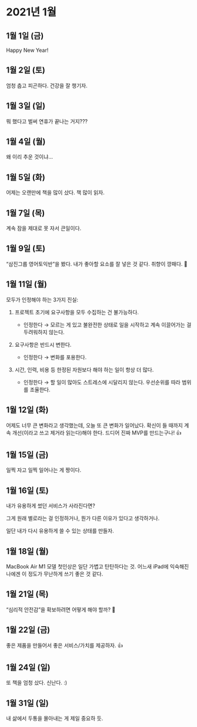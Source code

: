 # 2021년 1월

## 1월 1일 (금)

Happy New Year!

## 1월 2일 (토)

엄청 춥고 피곤하다.
건강을 잘 챙기자.

## 1월 3일 (일)

뭐 했다고 벌써 연휴가 끝나는 거지???

## 1월 4일 (월)

왜 이리 추운 것이냐...

## 1월 5일 (화)

어제는 오랜만에 책을 많이 샀다. 책 많이 읽자.

## 1월 7일 (목)

계속 잠을 제대로 못 자서 큰일이다.

## 1월 9일 (토)

“삼진그룹 영어토익반”을 봤다. 내가 좋아할 요소를 잘 넣은 것 같다. 취향이 깡패다. 👀

## 1월 11일 (월)

모두가 인정해야 하는 3가지 진실:

1. 프로젝트 초기에 요구사항을 모두 수집하는 건 불가능하다.
    - 인정한다 → 모르는 게 있고 불완전한 상태로 일을 시작하고 계속 이끌어가는 걸 두려워하지 않는다.

1. 요구사항은 반드시 변한다.
    - 인정한다 → 변화를 포용한다.

1. 시간, 인력, 비용 등 한정된 자원보다 해야 하는 일이 항상 더 많다.
    - 인정한다 → 할 일이 많아도 스트레스에 시달리지 않는다. 우선순위를 따라 범위를 조율한다.

## 1월 12일 (화)

어제도 너무 큰 변화라고 생각했는데, 오늘 또 큰 변화가 일어났다.
확신이 들 때까지 계속 개선(이라고 쓰고 제거라 읽는다)해야 한다.
드디어 진짜 MVP를 만드는구나! 👍

## 1월 15일 (금)

일찍 자고 일찍 일어나는 게 짱이다.

## 1월 16일 (토)

내가 유용하게 썼던 서비스가 사라진다면?

그게 원래 별로라는 걸 인정하거나, 뭔가 다른 이유가 있다고 생각하거나.

일단 내가 다시 유용하게 쓸 수 있는 상태를 만들자.

## 1월 18일 (월)

MacBook Air M1 모델 첫인상은 일단 가볍고 탄탄하다는 것.
어느새 iPad에 익숙해진 나에겐 이 정도가 무난하게 쓰기 좋은 것 같다.

## 1월 21일 (목)

“심리적 안전감”을 확보하려면 어떻게 해야 할까? 🤔

## 1월 22일 (금)

좋은 제품을 만들어서 좋은 서비스/가치를 제공하자. 👍

## 1월 24일 (일)

또 책을 엄청 샀다. 신난다. :)

## 1월 31일 (일)

내 삶에서 두통을 몰아내는 게 제일 중요하 듯.

